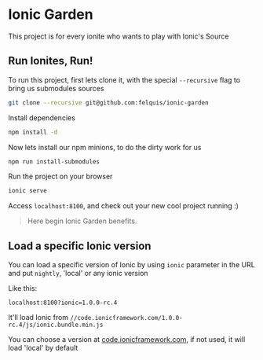 # Ionic Garden

This project is for every ionite who wants to play with Ionic's Source

## Run Ionites, Run!

To run this project, first lets clone it, with the special `--recursive` flag to bring us submodules sources

```sh
git clone --recursive git@github.com:felquis/ionic-garden
```

Install dependencies

```sh
npm install -d
```

Now lets install our npm minions, to do the dirty work for us

```sh
npm run install-submodules
```

Run the project on your browser
```sh
ionic serve
```

Access `localhost:8100`, and check out your new cool project running :)

> Here begin Ionic Garden benefits.

## Load a specific Ionic version

You can load a specific version of Ionic by using `ionic` parameter
in the URL and put `nightly`, 'local' or any ionic version

Like this:
```
localhost:8100?ionic=1.0.0-rc.4
```

It'll load Ionic from `//code.ionicframework.com/1.0.0-rc.4/js/ionic.bundle.min.js`

You can choose a version at [code.ionicframework.com](http://code.ionicframework.com/), if not used, it will load 'local' by default
